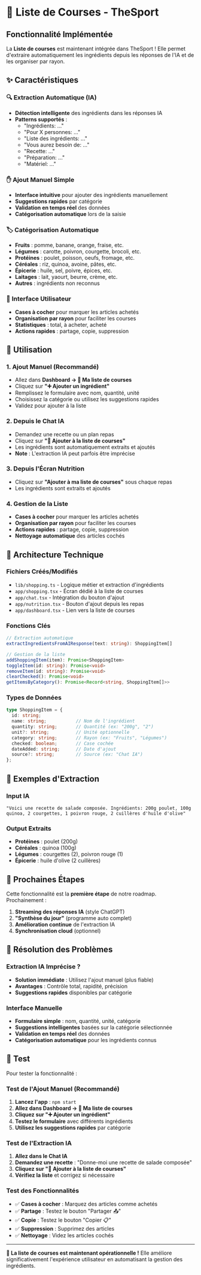 # 🛒 Liste de Courses - TheSport

## Fonctionnalité Implémentée

La **Liste de courses** est maintenant intégrée dans TheSport ! Elle permet d'extraire automatiquement les ingrédients depuis les réponses de l'IA et de les organiser par rayon.

## ✨ Caractéristiques

### 🔍 **Extraction Automatique (IA)**
- **Détection intelligente** des ingrédients dans les réponses IA
- **Patterns supportés** :
  - "Ingrédients: ..."
  - "Pour X personnes: ..."
  - "Liste des ingrédients: ..."
  - "Vous aurez besoin de: ..."
  - "Recette: ..."
  - "Préparation: ..."
  - "Matériel: ..."

### ✋ **Ajout Manuel Simple**
- **Interface intuitive** pour ajouter des ingrédients manuellement
- **Suggestions rapides** par catégorie
- **Validation en temps réel** des données
- **Catégorisation automatique** lors de la saisie

### 🏷️ **Catégorisation Automatique**
- **Fruits** : pomme, banane, orange, fraise, etc.
- **Légumes** : carotte, poivron, courgette, brocoli, etc.
- **Protéines** : poulet, poisson, oeufs, fromage, etc.
- **Céréales** : riz, quinoa, avoine, pâtes, etc.
- **Épicerie** : huile, sel, poivre, épices, etc.
- **Laitages** : lait, yaourt, beurre, crème, etc.
- **Autres** : ingrédients non reconnus

### 📱 **Interface Utilisateur**
- **Cases à cocher** pour marquer les articles achetés
- **Organisation par rayon** pour faciliter les courses
- **Statistiques** : total, à acheter, acheté
- **Actions rapides** : partage, copie, suppression

## 🚀 Utilisation

### 1. **Ajout Manuel (Recommandé)**
- Allez dans **Dashboard → 🛒 Ma liste de courses**
- Cliquez sur **"➕ Ajouter un ingrédient"**
- Remplissez le formulaire avec nom, quantité, unité
- Choisissez la catégorie ou utilisez les suggestions rapides
- Validez pour ajouter à la liste

### 2. **Depuis le Chat IA**
- Demandez une recette ou un plan repas
- Cliquez sur **"🛒 Ajouter à la liste de courses"**
- Les ingrédients sont automatiquement extraits et ajoutés
- **Note** : L'extraction IA peut parfois être imprécise

### 3. **Depuis l'Écran Nutrition**
- Cliquez sur **"Ajouter à ma liste de courses"** sous chaque repas
- Les ingrédients sont extraits et ajoutés

### 4. **Gestion de la Liste**
- **Cases à cocher** pour marquer les articles achetés
- **Organisation par rayon** pour faciliter les courses
- **Actions rapides** : partage, copie, suppression
- **Nettoyage automatique** des articles cochés

## 🔧 Architecture Technique

### **Fichiers Créés/Modifiés**
- `lib/shopping.ts` - Logique métier et extraction d'ingrédients
- `app/shopping.tsx` - Écran dédié à la liste de courses
- `app/chat.tsx` - Intégration du bouton d'ajout
- `app/nutrition.tsx` - Bouton d'ajout depuis les repas
- `app/dashboard.tsx` - Lien vers la liste de courses

### **Fonctions Clés**
```typescript
// Extraction automatique
extractIngredientsFromAIResponse(text: string): ShoppingItem[]

// Gestion de la liste
addShoppingItem(item): Promise<ShoppingItem>
toggleItem(id: string): Promise<void>
removeItem(id: string): Promise<void>
clearChecked(): Promise<void>
getItemsByCategory(): Promise<Record<string, ShoppingItem[]>>
```

### **Types de Données**
```typescript
type ShoppingItem = {
  id: string;
  name: string;           // Nom de l'ingrédient
  quantity: string;       // Quantité (ex: "200g", "2")
  unit?: string;          // Unité optionnelle
  category: string;       // Rayon (ex: "Fruits", "Légumes")
  checked: boolean;       // Case cochée
  dateAdded: string;      // Date d'ajout
  source?: string;        // Source (ex: "Chat IA")
};
```

## 🎯 Exemples d'Extraction

### **Input IA**
```
"Voici une recette de salade composée. Ingrédients: 200g poulet, 100g quinoa, 2 courgettes, 1 poivron rouge, 2 cuillères d'huile d'olive"
```

### **Output Extraits**
- **Protéines** : poulet (200g)
- **Céréales** : quinoa (100g)  
- **Légumes** : courgettes (2), poivron rouge (1)
- **Épicerie** : huile d'olive (2 cuillères)

## 🔄 Prochaines Étapes

Cette fonctionnalité est la **première étape** de notre roadmap. Prochainement :

1. **Streaming des réponses IA** (style ChatGPT)
2. **"Synthèse du jour"** (programme auto complet)
3. **Amélioration continue** de l'extraction IA
4. **Synchronisation cloud** (optionnel)

## 🎯 Résolution des Problèmes

### **Extraction IA Imprécise ?**
- **Solution immédiate** : Utilisez l'ajout manuel (plus fiable)
- **Avantages** : Contrôle total, rapidité, précision
- **Suggestions rapides** disponibles par catégorie

### **Interface Manuelle**
- **Formulaire simple** : nom, quantité, unité, catégorie
- **Suggestions intelligentes** basées sur la catégorie sélectionnée
- **Validation en temps réel** des données
- **Catégorisation automatique** pour les ingrédients connus

## 🧪 Test

Pour tester la fonctionnalité :

### **Test de l'Ajout Manuel (Recommandé)**
1. **Lancez l'app** : `npm start`
2. **Allez dans Dashboard → 🛒 Ma liste de courses**
3. **Cliquez sur "➕ Ajouter un ingrédient"**
4. **Testez le formulaire** avec différents ingrédients
5. **Utilisez les suggestions rapides** par catégorie

### **Test de l'Extraction IA**
1. **Allez dans le Chat IA**
2. **Demandez une recette** : "Donne-moi une recette de salade composée"
3. **Cliquez sur "🛒 Ajouter à la liste de courses"**
4. **Vérifiez la liste** et corrigez si nécessaire

### **Test des Fonctionnalités**
- ✅ **Cases à cocher** : Marquez des articles comme achetés
- ✅ **Partage** : Testez le bouton "Partager 📤"
- ✅ **Copie** : Testez le bouton "Copier 📋"
- ✅ **Suppression** : Supprimez des articles
- ✅ **Nettoyage** : Videz les articles cochés

---

**🎉 La liste de courses est maintenant opérationnelle !** Elle améliore significativement l'expérience utilisateur en automatisant la gestion des ingrédients.
